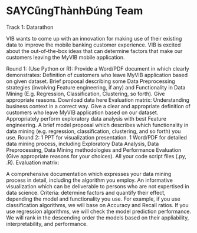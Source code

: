 # SAYCũngThànhĐúng Team 

Track 1: Datarathon

VIB wants to come up with an innovation for making use of their existing data to improve the mobile banking customer experience. VIB is excited about the out-of-the-box ideas that can determine factors that make our customers leaving the MyVIB mobile application.
 
Round 1: (Use Python or R):
Provide a Word/PDF document in which clearly demonstrates:
Definition of customers who leave MyVIB application based on given dataset.
Brief proposal describing some Data Preprocessing strategies (involving Feature engineering, if any) and Functionality in Data Mining (E.g. Regression, Classification, Clustering, so forth). Give appropriate reasons.
Download data here
Evaluation matrix:
Understanding business context in a correct way.
Give a clear and appropriate definition of customers who leave MyVIB application based on our dataset.
Appropriately perform exploratory data analysis with best Feature engineering.
A brief model proposal which describes which functionality in data mining (e.g. regression, classification, clustering, and so forth) you use.
Round 2:
1 PPT for visualization presentation.
1 Word/PDF for detailed data mining process, including Exploratory Data Analysis, Data Preprocessing, Data Mining methodologies and Performance Evaluation (Give appropriate reasons for your choices). All your code script files (.py, .R).
Evaluation matrix:

A comprehensive documentation which expresses your data mining process in detail, including the algorithm you employ.
An informative visualization which can be deliverable to persons who are not expertised in data science.
Criteria: determine factors and quantify their effect, depending the model and functionality you use. For example, if you use classification algorithms, we will base on Accuracy and Recall ratios. If you use regression algorithms, we will check the model prediction performance.
We will rank in the descending order the models based on their appliability, interpretability, and performance.
